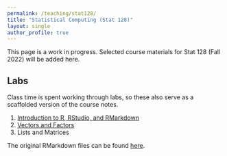 ```yaml
---
permalink: /teaching/stat128/
title: "Statistical Computing (Stat 128)"
layout: single
author_profile: true
---
```


This page is a work in progress. Selected course materials for Stat 128 (Fall 2022) will be added here.

## Labs

Class time is spent working through labs, so these also serve as a scaffolded version of the course notes.

1. [Introduction to R, RStudio, and RMarkdown](https://lgpcappiello.github.io/teaching/stat128/rmarkdown/1-Intro-to-R.html)
2. [Vectors and Factors](https://lgpcappiello.github.io/teaching/stat128/rmarkdown/2-Vectors.html)
3. Lists and Matrices

The original RMarkdown files can be found [here](https://github.com/lgpcappiello/lgpcappiello.github.io/tree/master/teaching/stat128/rmarkdown). 
